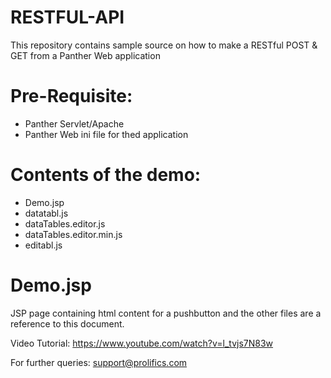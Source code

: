 # RESTFUL-API
This repository contains sample source  on how to make a RESTful POST & GET from a Panther Web application

# Pre-Requisite:
  * Panther Servlet/Apache
  * Panther Web ini file for thed application

# Contents of the demo:
  * Demo.jsp
  * datatabl.js
  * dataTables.editor.js
  * dataTables.editor.min.js
  * editabl.js
  
# Demo.jsp
JSP page containing html content for a pushbutton and the other files are a reference to this document.

Video Tutorial: https://www.youtube.com/watch?v=l_tvjs7N83w

For further queries: support@prolifics.com
